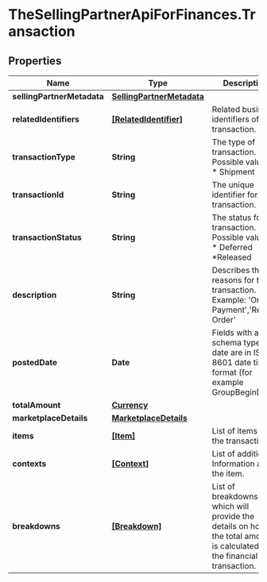 # TheSellingPartnerApiForFinances.Transaction

## Properties

Name | Type | Description | Notes
------------ | ------------- | ------------- | -------------
**sellingPartnerMetadata** | [**SellingPartnerMetadata**](SellingPartnerMetadata.md) |  | [optional] 
**relatedIdentifiers** | [**[RelatedIdentifier]**](RelatedIdentifier.md) | Related business identifiers of the transaction. | [optional] 
**transactionType** | **String** | The type of transaction.  Possible values:  * Shipment | [optional] 
**transactionId** | **String** | The unique identifier for the transaction. | [optional] 
**transactionStatus** | **String** | The status for the transaction.   Possible values:  * Deferred *Released | [optional] 
**description** | **String** | Describes the reasons for the transaction.  Example: &#39;Order Payment&#39;,&#39;Refund Order&#39; | [optional] 
**postedDate** | **Date** | Fields with a schema type of date are in ISO 8601 date time format (for example GroupBeginDate). | [optional] 
**totalAmount** | [**Currency**](Currency.md) |  | [optional] 
**marketplaceDetails** | [**MarketplaceDetails**](MarketplaceDetails.md) |  | [optional] 
**items** | [**[Item]**](Item.md) | List of items in the transaction | [optional] 
**contexts** | [**[Context]**](Context.md) | List of additional Information about the item. | [optional] 
**breakdowns** | [**[Breakdown]**](Breakdown.md) | List of breakdowns which will provide the details on how the total amount is calculated for the financial transaction. | [optional] 


